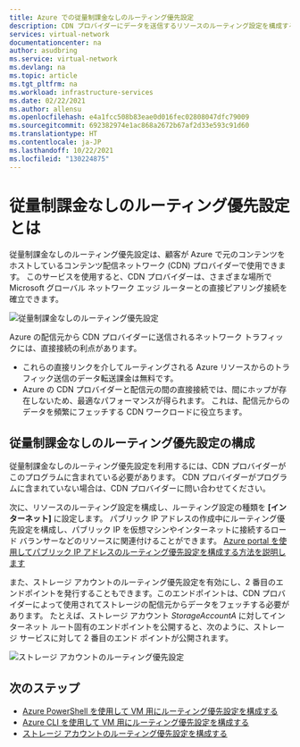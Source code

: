 ```yaml
---
title: Azure での従量制課金なしのルーティング優先設定
description: CDN プロバイダーにデータを送信するリソースのルーティング設定を構成する方法について説明します。
services: virtual-network
documentationcenter: na
author: asudbring
ms.service: virtual-network
ms.devlang: na
ms.topic: article
ms.tgt_pltfrm: na
ms.workload: infrastructure-services
ms.date: 02/22/2021
ms.author: allensu
ms.openlocfilehash: e4a1fcc508b83eae0d016fec02808047dfc79009
ms.sourcegitcommit: 692382974e1ac868a2672b67af2d33e593c91d60
ms.translationtype: HT
ms.contentlocale: ja-JP
ms.lasthandoff: 10/22/2021
ms.locfileid: "130224875"
---
```

# <a name="what-is-routing-preference-unmetered"></a>従量制課金なしのルーティング優先設定とは

従量制課金なしのルーティング優先設定は、顧客が Azure で元のコンテンツをホストしているコンテンツ配信ネットワーク (CDN) プロバイダーで使用できます。 このサービスを使用すると、CDN プロバイダーは、さまざまな場所で Microsoft グローバル ネットワーク エッジ ルーターとの直接ピアリング接続を確立できます。

![従量制課金なしのルーティング優先設定](./media/routing-preference-unmetered/unmetered.png)

Azure の配信元から CDN プロバイダーに送信されるネットワーク トラフィックには、直接接続の利点があります。
* これらの直接リンクを介してルーティングされる Azure リソースからのトラフィック送信のデータ転送課金は無料です。
* Azure の CDN プロバイダーと配信元の間の直接接続では、間にホップが存在しないため、最適なパフォーマンスが得られます。 これは、配信元からのデータを頻繁にフェッチする CDN ワークロードに役立ちます。

## <a name="configuring-routing-preference-unmetered"></a>従量制課金なしのルーティング優先設定の構成

従量制課金なしのルーティング優先設定を利用するには、CDN プロバイダーがこのプログラムに含まれている必要があります。 CDN プロバイダーがプログラムに含まれていない場合は、CDN プロバイダーに問い合わせてください。

次に、リソースのルーティング設定を構成し、ルーティング設定の種類を **[インターネット]** に設定します。 パブリック IP アドレスの作成中にルーティング優先設定を構成し、パブリック IP を仮想マシンやインターネットに接続するロード バランサーなどのリソースに関連付けることができます。 [Azure portal を使用してパブリック IP アドレスのルーティング優先設定を構成する方法を説明します](./routing-preference-portal.md)

また、ストレージ アカウントのルーティング優先設定を有効にし、2 番目のエンドポイントを発行することもできます。このエンドポイントは、CDN プロバイダーによって使用されてストレージの配信元からデータをフェッチする必要があります。 たとえば、ストレージ アカウント *StorageAccountA* に対してインターネット ルート固有のエンドポイントを公開すると、次のように、ストレージ サービスに対して 2 番目のエンド ポイントが公開されます。

![ストレージ アカウントのルーティング優先設定](./media/routing-preference-unmetered/storage-endpoints.png)


## <a name="next-steps"></a>次のステップ

* [Azure PowerShell を使用して VM 用にルーティング優先設定を構成する](./configure-routing-preference-virtual-machine-powershell.md)
* [Azure CLI を使用して VM 用にルーティング優先設定を構成する](./configure-routing-preference-virtual-machine-cli.md)
* [ストレージ アカウントのルーティング優先設定を構成する](../../storage/common/network-routing-preference.md)